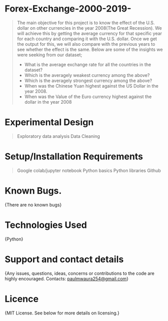 # Forex-Exchange-2000-2019-
> The main objective for this project is to know the effect of the U.S. dollar on other currencies in the year 2008(The Great Recession). 
> We will achieve this by getting the average currency for that specific year for each country and comparing it with the U.S. dollar. Once we get the output for this, we will also compare with the previous years to see whether the effect is the same.
> Below are some of the insights we were seeking from our dataset;
> * What is the average exchange rate for all the countries in the dataset?
> * Which is the averagely weakest currency among the above?
> * Which is the averagely strongest currency among the above?
> * When was the Chinese Yuan highest against the US Dollar in the year 2008.
> * When was the Value of the Euro currency highest against the dollar in the year 2008
# Experimental Design
> Exploratory data analysis
> Data Cleaning
# Setup/Installation Requirements
> Google colab/jupyter notebook
> Python basics
> Python libraries
> Github
# Known Bugs.
{There are no known bugs}
# Technologies Used
{Python}
# Support and contact details
{Any issues, questions, ideas, concerns or contributions to the code are highly encouraged.
Contacts: paulmwaura254@gmail.com}
# Licence
{MIT License. See below for more details on licensing.}
